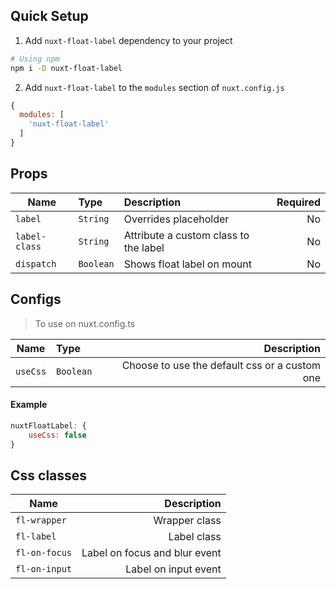 ## Quick Setup

1. Add `nuxt-float-label` dependency to your project

```bash
# Using npm
npm i -D nuxt-float-label
```

2. Add `nuxt-float-label` to the `modules` section of `nuxt.config.js`

```js
{
  modules: [
    'nuxt-float-label'
  ]
}
```

## Props

| Name | Type | Description | Required |
| ----------------- | :--- | :--- | ---: |
| `label` | `String` | Overrides placeholder | No |
| `label-class` | `String` | Attribute a custom class to the label | No |
| `dispatch` | `Boolean` | Shows float label on mount | No |

## Configs
> To use on nuxt.config.ts

| Name | Type | Description |
| ----------------- | :--- | ---: |
| `useCss` | `Boolean` | Choose to use the default css or a custom one |

#### Example

```js
nuxtFloatLabel: {
    useCss: false
}
```


## Css classes
| Name | Description |
| -- | ---: |
| `fl-wrapper` | Wrapper class |
| `fl-label` | Label class |
| `fl-on-focus` | Label on focus and blur event |
| `fl-on-input` | Label on input event |
